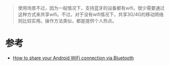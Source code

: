 > 使用场景不过，因为一般情况下，支持蓝牙的设备都有wifi，很少需要通过这种方式来共享wifi。不过，对于没有wifi情况下，共享3G/4G的移动网络则比较实用。操作方法类似，都是提供个人热点。

# 参考

* [How to share your Android WiFi connection via Bluetooth](https://www.androidpit.com/share-wifi-over-bluetooth)